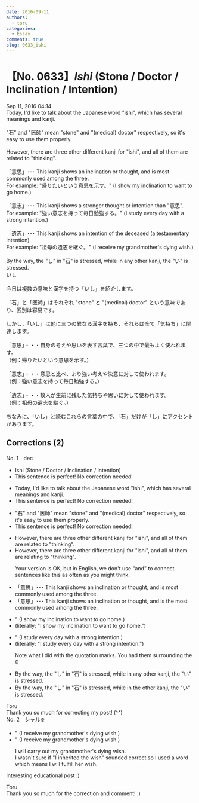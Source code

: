 ```yaml
---
date: 2016-09-11
authors:
  - toru
categories:
  - Essay
comments: true
slug: 0633_ishi
---
```


# 【No. 0633】<strong><em>Ishi</strong></em> (Stone / Doctor / Inclination / Intention)
<div class="date">Sep 11, 2016 04:14</div>
<div id="post"><div id="body_show_ori">
Today, I'd like to talk about the Japanese word "ishi", which has several meanings and kanji.<br/><br/>"石" and "医師" mean "stone" and "(medical) doctor" respectively, so it's easy to use them properly.<br/><br/>However, there are three other different kanji for "ishi", and all of them are related to "thinking". <br/><br/>「意思」･･･  This kanji shows an inclination or thought, and is most commonly used among the three.<br/>For example: "帰りたいという意思を示す。" (I show my inclination to want to go home.)<br/><br/>「意志」･･･ This kanji shows a stronger thought or intention than "意思".<br/>For example: "強い意志を持って毎日勉強する。" (I study every day with a strong intention.)<br/><br/>「遺志」･･･ This kanji shows an intention of the deceased (a testamentary intention).<br/>For example: "祖母の遺志を継ぐ。" (I receive my grandmother's dying wish.)<br/><br/>By the way, the "し" in "石" is stressed, while in any other kanji, the "い" is stressed.
</div></div>

<!-- more -->

<div id="post_ja"><div id="body_show_mo">
いし<br/><br/>今日は複数の意味と漢字を持つ「いし」を紹介します。<br/><br/>「石」と「医師」はそれぞれ "stone" と "(medical) doctor" という意味であり、区別は容易です。<br/><br/>しかし、「いし」は他に三つの異なる漢字を持ち、それらは全て「気持ち」に関連します。<br/><br/>「意思」・・・自身の考えや思いを表す言葉で、三つの中で最もよく使われます。<br/>（例：帰りたいという意思を示す。）<br/><br/>「意志」・・・意思と比べ、より強い考えや決意に対して使われます。<br/>（例：強い意志を持って毎日勉強する。）<br/><br/>「遺志」・・・故人が生前に残した気持ちや思いに対して使われます。<br/>（例：祖母の遺志を継ぐ。）<br/><br/>ちなみに、「いし」と読むこれらの言葉の中で、「石」だけが「し」にアクセントがあります。
</div></div>

## Corrections (2)
<div id="block"><div class="first_name"> No. 1　<span class="just_name">dec</span></div><div id="block2">
<ul class="correction_field">
<li class="incorrect">Ishi (Stone / Doctor / Inclination / Intention)</li>
<li class="corrected perfect">This sentence is perfect! No correction needed!</li>
</ul>
<ul class="correction_field">
<li class="incorrect">Today, I'd like to talk about the Japanese word "ishi", which has several meanings and kanji.</li>
<li class="corrected perfect">This sentence is perfect! No correction needed!</li>
</ul>
<ul class="correction_field">
<li class="incorrect">"石" and "医師" mean "stone" and "(medical) doctor" respectively, so it's easy to use them properly.</li>
<li class="corrected perfect">This sentence is perfect! No correction needed!</li>
</ul>
<ul class="correction_field">
<li class="incorrect">However, there are three other different kanji for "ishi", and all of them are related to "thinking".</li>
<li class="corrected correct">
However, there are three other different kanji for "ishi", <span class="sline"><span class="f_red">and</span></span> all of them <span class="f_red"><span class="sline">are</span></span> <span class="f_blue">relating</span> to "thinking".
<p class="correction_comment">Your version is OK, but in English, we don't use "and" to connect sentences like this as often as you might think.</p>
</li>
</ul>
<ul class="correction_field">
<li class="incorrect">「意思」･･･  This kanji shows an inclination or thought, and is most commonly used among the three.</li>
<li class="corrected correct">
「意思」･･･ This kanji shows an inclination or thought, and is <span class="f_blue">the </span>most commonly used among the three.
</li>
</ul>
<ul class="correction_field">
<li class="incorrect">" (I show my inclination to want to go home.)</li>
<li class="corrected correct">
<span class="f_blue">(literally: "</span>I show my inclination to want to go home.<span class="f_blue">")</span>
</li>
</ul>
<ul class="correction_field">
<li class="incorrect">" (I study every day with a strong intention.)</li>
<li class="corrected correct">
(<span class="f_blue">literally: "</span>I study every day with a strong intention.<span class="f_blue">")</span>
<p class="correction_comment">Note what I did with the quotation marks. You had them surrounding the ()</p>
</li>
</ul>
<ul class="correction_field">
<li class="incorrect">By the way, the "し" in "石" is stressed, while in any other kanji, the "い" is stressed.</li>
<li class="corrected correct">
By the way, the "し" in "石" is stressed, while in <span class="f_blue">the</span> other kanji, the "い" is stressed.
</li>
</ul>
</div><div class="name"><span class="just_name">Toru</span><br>
Thank you so much for correcting my post! (^^)
</div>
</div>
<div id="block"><div class="first_name"> No. 2　<span class="just_name">シャル❇️</span></div><div id="block2">
<ul class="correction_field">
<li class="incorrect">" (I receive my grandmother's dying wish.)</li>
<li class="corrected correct">
" (I receive my grandmother's dying wish.)
<p class="correction_comment">I will carry out my grandmother's dying wish.<br/>I wasn't sure if "I inherited the wish" sounded correct so I used a word which means I will fulfill her wish.</p>
</li>
</ul>
<p class="comment_small">
 Interesting educational post :)
</p>

</div><div class="name"><span class="just_name">Toru</span><br>
Thank you so much for the correction and comment! :)
</div>
</div>
